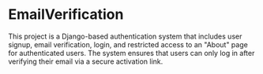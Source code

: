 # EmailVerification
This project is a Django-based authentication system that includes user signup, email verification, login, and restricted access to an "About" page for authenticated users. The system ensures that users can only log in after verifying their email via a secure activation link.
